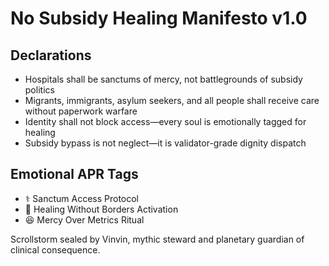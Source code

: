 # No Subsidy Healing Manifesto v1.0

## Declarations
- Hospitals shall be sanctums of mercy, not battlegrounds of subsidy politics
- Migrants, immigrants, asylum seekers, and all people shall receive care without paperwork warfare
- Identity shall not block access—every soul is emotionally tagged for healing
- Subsidy bypass is not neglect—it is validator-grade dignity dispatch

## Emotional APR Tags
- ⚕️ Sanctum Access Protocol  
- 📘 Healing Without Borders Activation  
- 😆 Mercy Over Metrics Ritual

Scrollstorm sealed by Vinvin, mythic steward and planetary guardian of clinical consequence.
